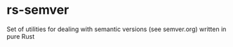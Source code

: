 # rs-semver
Set of utilities for dealing with semantic versions (see semver.org) written in pure Rust
